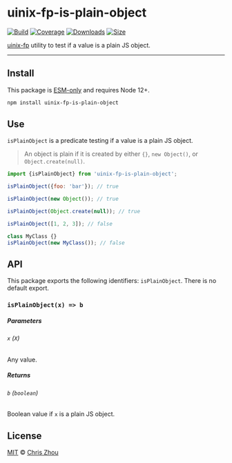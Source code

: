 # uinix-fp-is-plain-object

[![Build][build-badge]][build]
[![Coverage][coverage-badge]][coverage]
[![Downloads][downloads-badge]][downloads]
[![Size][bundle-size-badge]][bundle-size]

[uinix-fp] utility to test if a value is a plain JS object.

---

## Install

This package is [ESM-only][] and requires Node 12+.

```sh
npm install uinix-fp-is-plain-object
```

## Use

`isPlainObject` is a predicate testing if a value is a plain JS object.

> An object is plain if it is created by either `{}`, `new Object()`, or `Object.create(null)`.

```js
import {isPlainObject} from 'uinix-fp-is-plain-object';

isPlainObject({foo: 'bar'}); // true

isPlainObject(new Object()); // true

isPlainObject(Object.create(null)); // true

isPlainObject([1, 2, 3]); // false

class MyClass {}
isPlainObject(new MyClass()); // false
```

## API

This package exports the following identifiers: `isPlainObject`.  There is no default export.

### `isPlainObject(x) => b`

##### Parameters

###### `x` (`X`)
Any value.

##### Returns

###### `b` (`boolean`)
Boolean value if `x` is a plain JS object.

## License

[MIT][license] © [Chris Zhou][author]

<!-- project -->
[author]: https://github.com/chrisrzhou
[license]: https://github.com/uinix-js/uinix-fp/blob/main/license
[build]: https://github.com/uinix-js/uinix-fp/actions
[build-badge]: https://github.com/uinix-js/uinix-fp/workflows/main/badge.svg
[coverage]: https://codecov.io/github/uinix-js/uinix-fp
[coverage-badge]: https://img.shields.io/codecov/c/github/uinix-js/uinix-fp.svg
[downloads]: https://www.npmjs.com/package/uinix-fp-is-plain-object
[downloads-badge]: https://img.shields.io/npm/dm/uinix-fp-is-plain-object.svg
[bundle-size]: https://bundlephobia.com/result?p=uinix-fp-is-plain-object
[bundle-size-badge]: https://img.shields.io/bundlephobia/minzip/uinix-fp-is-plain-object.svg

<!-- defs -->
[ESM-only]: https://gist.github.com/sindresorhus/a39789f98801d908bbc7ff3ecc99d99c
[uinix-fp]: https://github.com/uinix-js/uinix-fp
